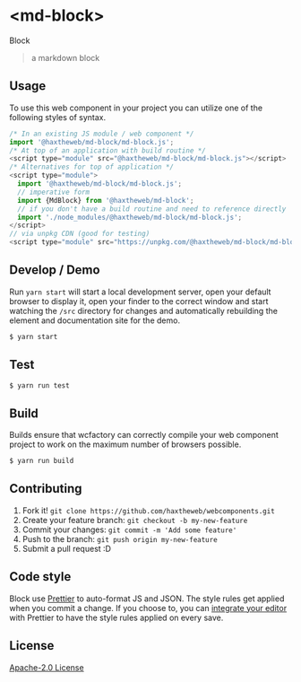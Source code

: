 # &lt;md-block&gt;

Block
> a markdown block

## Usage
To use this web component in your project you can utilize one of the following styles of syntax.

```js
/* In an existing JS module / web component */
import '@haxtheweb/md-block/md-block.js';
/* At top of an application with build routine */
<script type="module" src="@haxtheweb/md-block/md-block.js"></script>
/* Alternatives for top of application */
<script type="module">
  import '@haxtheweb/md-block/md-block.js';
  // imperative form
  import {MdBlock} from '@haxtheweb/md-block';
  // if you don't have a build routine and need to reference directly
  import './node_modules/@haxtheweb/md-block/md-block.js';
</script>
// via unpkg CDN (good for testing)
<script type="module" src="https://unpkg.com/@haxtheweb/md-block/md-block.js"></script>
```

## Develop / Demo
Run `yarn start` will start a local development server, open your default browser to display it, open your finder to the correct window and start watching the `/src` directory for changes and automatically rebuilding the element and documentation site for the demo.
```bash
$ yarn start
```

## Test

```bash
$ yarn run test
```

## Build
Builds ensure that wcfactory can correctly compile your web component project to
work on the maximum number of browsers possible.
```bash
$ yarn run build
```

## Contributing

1. Fork it! `git clone https://github.com/haxtheweb/webcomponents.git`
2. Create your feature branch: `git checkout -b my-new-feature`
3. Commit your changes: `git commit -m 'Add some feature'`
4. Push to the branch: `git push origin my-new-feature`
5. Submit a pull request :D

## Code style

Block  use [Prettier][prettier] to auto-format JS and JSON.  The style rules get applied when you commit a change.  If you choose to, you can [integrate your editor][prettier-ed] with Prettier to have the style rules applied on every save.

[prettier]: https://github.com/prettier/prettier/
[prettier-ed]: https://github.com/prettier/prettier/#editor-integration
[polyserve]: https://github.com/Polymer/polyserve
[web-component-tester]: https://github.com/Polymer/web-component-tester

## License
[Apache-2.0 License](http://opensource.org/licenses/Apache-2.0)